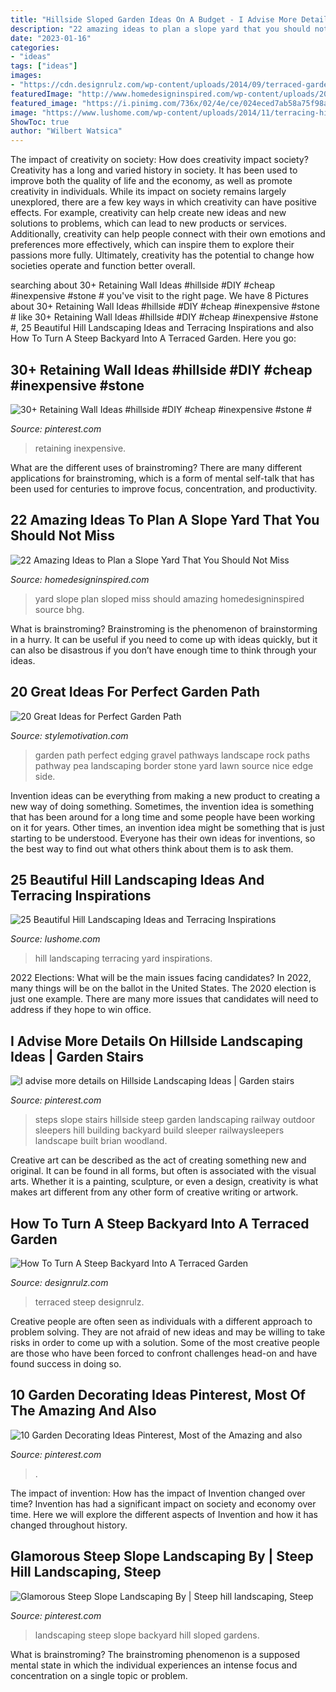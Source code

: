 ```yaml
---
title: "Hillside Sloped Garden Ideas On A Budget - I Advise More Details On Hillside Landscaping Ideas"
description: "22 amazing ideas to plan a slope yard that you should not miss"
date: "2023-01-16"
categories:
- "ideas"
tags: ["ideas"]
images:
- "https://cdn.designrulz.com/wp-content/uploads/2014/09/terraced-garden-designrulz-idea-16.jpg"
featuredImage: "http://www.homedesigninspired.com/wp-content/uploads/2017/01/sloped-yard-design-ideas-15.jpg"
featured_image: "https://i.pinimg.com/736x/02/4e/ce/024eced7ab58a75f98ac7c4e6d968499.jpg"
image: "https://www.lushome.com/wp-content/uploads/2014/11/terracing-hill-yard-landscaping-ideas-17.jpg"
ShowToc: true
author: "Wilbert Watsica"
---
```



The impact of creativity on society: How does creativity impact society?
Creativity has a long and varied history in society. It has been used to improve both the quality of life and the economy, as well as promote creativity in individuals. While its impact on society remains largely unexplored, there are a few key ways in which creativity can have positive effects. For example, creativity can help create new ideas and new solutions to problems, which can lead to new products or services. Additionally, creativity can help people connect with their own emotions and preferences more effectively, which can inspire them to explore their passions more fully. Ultimately, creativity has the potential to change how societies operate and function better overall.

	

		
searching about 30+ Retaining Wall Ideas #hillside #DIY #cheap #inexpensive #stone # you've visit to the right page. We have 8 Pictures about 30+ Retaining Wall Ideas #hillside #DIY #cheap #inexpensive #stone # like 30+ Retaining Wall Ideas #hillside #DIY #cheap #inexpensive #stone #, 25 Beautiful Hill Landscaping Ideas and Terracing Inspirations and also How To Turn A Steep Backyard Into A Terraced Garden. Here you go:
		
    
## 30+ Retaining Wall Ideas #hillside #DIY #cheap #inexpensive #stone #

<img loading=lazy src="https://i.pinimg.com/736x/02/4e/ce/024eced7ab58a75f98ac7c4e6d968499.jpg" onerror="this.onerror=null;this.src='https://tse4.mm.bing.net/th?id=OIP.k3oTLreSRL9n4zYD5HPfwgHaFj&amp;pid=15.1';" alt="30+ Retaining Wall Ideas #hillside #DIY #cheap #inexpensive #stone #">

_Source: pinterest.com_

>retaining inexpensive. 

	

What are the different uses of brainstroming?
There are many different applications for brainstroming, which is a form of mental self-talk that has been used for centuries to improve focus, concentration, and productivity.

    
## 22 Amazing Ideas To Plan A Slope Yard That You Should Not Miss

<img loading=lazy src="http://www.homedesigninspired.com/wp-content/uploads/2017/01/sloped-yard-design-ideas-15.jpg" onerror="this.onerror=null;this.src='https://tse1.mm.bing.net/th?id=OIP.9OMBi1UD2NrbxptMRBBxZQHaJ3&amp;pid=15.1';" alt="22 Amazing Ideas to Plan a Slope Yard That You Should Not Miss">

_Source: homedesigninspired.com_

>yard slope plan sloped miss should amazing homedesigninspired source bhg. 

	

What is brainstroming? Brainstroming is the phenomenon of brainstorming in a hurry. It can be useful if you need to come up with ideas quickly, but it can also be disastrous if you don’t have enough time to think through your ideas.

    
## 20 Great Ideas For Perfect Garden Path

<img loading=lazy src="http://www.stylemotivation.com/wp-content/uploads/2013/11/22-Great-Ideas-for-Perfect-Garden-Path-3.jpg" onerror="this.onerror=null;this.src='https://tse2.mm.bing.net/th?id=OIP.jCHZ0XiZtmJjC1N_gQ3-tgAAAA&amp;pid=15.1';" alt="20 Great Ideas for Perfect Garden Path">

_Source: stylemotivation.com_

>garden path perfect edging gravel pathways landscape rock paths pathway pea landscaping border stone yard lawn source nice edge side. 

	

Invention ideas can be everything from making a new product to creating a new way of doing something. Sometimes, the invention idea is something that has been around for a long time and some people have been working on it for years. Other times, an invention idea might be something that is just starting to be understood. Everyone has their own ideas for inventions, so the best way to find out what others think about them is to ask them.

    
## 25 Beautiful Hill Landscaping Ideas And Terracing Inspirations

<img loading=lazy src="https://www.lushome.com/wp-content/uploads/2014/11/terracing-hill-yard-landscaping-ideas-17.jpg" onerror="this.onerror=null;this.src='https://tse1.mm.bing.net/th?id=OIP.W-QXqSc_MSdVBb19JKVu5QHaE5&amp;pid=15.1';" alt="25 Beautiful Hill Landscaping Ideas and Terracing Inspirations">

_Source: lushome.com_

>hill landscaping terracing yard inspirations. 

	

2022 Elections: What will be the main issues facing candidates?
In 2022, many things will be on the ballot in the United States. The 2020 election is just one example. There are many more issues that candidates will need to address if they hope to win office.

    
## I Advise More Details On Hillside Landscaping Ideas | Garden Stairs

<img loading=lazy src="https://i.pinimg.com/736x/f3/40/f9/f340f9ad1abbec1e768fff7b62a9252e.jpg" onerror="this.onerror=null;this.src='https://tse1.mm.bing.net/th?id=OIP.MIMLnIBAjYdXpbz2Ou-gPAAAAA&amp;pid=15.1';" alt="I advise more details on Hillside Landscaping Ideas | Garden stairs">

_Source: pinterest.com_

>steps slope stairs hillside steep garden landscaping railway outdoor sleepers hill building backyard build sleeper railwaysleepers landscape built brian woodland. 

	

Creative art can be described as the act of creating something new and original. It can be found in all forms, but often is associated with the visual arts. Whether it is a painting, sculpture, or even a design, creativity is what makes art different from any other form of creative writing or artwork.

    
## How To Turn A Steep Backyard Into A Terraced Garden

<img loading=lazy src="https://cdn.designrulz.com/wp-content/uploads/2014/09/terraced-garden-designrulz-idea-16.jpg" onerror="this.onerror=null;this.src='https://tse4.mm.bing.net/th?id=OIP.QdvZh9n5-Box1yB5LVdC8gHaKB&amp;pid=15.1';" alt="How To Turn A Steep Backyard Into A Terraced Garden">

_Source: designrulz.com_

>terraced steep designrulz. 

	

Creative people are often seen as individuals with a different approach to problem solving. They are not afraid of new ideas and may be willing to take risks in order to come up with a solution. Some of the most creative people are those who have been forced to confront challenges head-on and have found success in doing so.

    
## 10 Garden Decorating Ideas Pinterest, Most Of The Amazing And Also

<img loading=lazy src="https://i.pinimg.com/736x/bf/eb/1b/bfeb1b46716bc469a0f5d268d2ebc856.jpg" onerror="this.onerror=null;this.src='https://tse4.mm.bing.net/th?id=OIP.LadJT6EoS8L4eykC6ocFwAHaNK&amp;pid=15.1';" alt="10 Garden Decorating Ideas Pinterest, Most of the Amazing and also">

_Source: pinterest.com_

>. 

	

The impact of invention: How has the impact of Invention changed over time?
Invention has had a significant impact on society and economy over time. Here we will explore the different aspects of Invention and how it has changed throughout history.

    
## Glamorous Steep Slope Landscaping By | Steep Hill Landscaping, Steep

<img loading=lazy src="https://i.pinimg.com/736x/7f/d9/23/7fd923013b7dbf94e14c52255126aaec.jpg" onerror="this.onerror=null;this.src='https://tse2.mm.bing.net/th?id=OIP.r6tTBBGI_hvLtWsVooiQJAHaE6&amp;pid=15.1';" alt="Glamorous Steep Slope Landscaping By | Steep hill landscaping, Steep">

_Source: pinterest.com_

>landscaping steep slope backyard hill sloped gardens. 

	

What is brainstroming?
The brainstroming phenomenon is a supposed mental state in which the individual experiences an intense focus and concentration on a single topic or problem.

